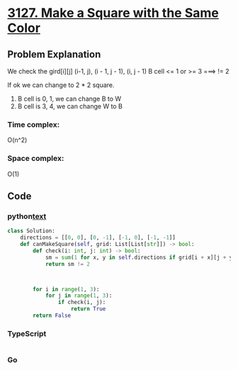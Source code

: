 # [3127. Make a Square with the Same Color](https://leetcode.cn/problems/make-a-square-with-the-same-color/description/)



## Problem Explanation
We check the gird[i][j] (i-1, j), (i - 1, j - 1), (i, j - 1) B cell <= 1 or >= 3 ===> != 2

If ok we can change to 2 * 2 square.
1. B cell is 0, 1, we can change B to W
2. B cell is 3, 4, we can change W to B 
### Time complex:
O(n^2)
### Space complex:
O(1)
## Code

### python[text](Template.md)
```python
class Solution:
    directions = [[0, 0], [0, -1], [-1, 0], [-1, -1]]
    def canMakeSquare(self, grid: List[List[str]]) -> bool:
        def check(i: int, j: int) -> bool:
            sm = sum(1 for x, y in self.directions if grid[i + x][j + y] == 'B')
            return sm != 2



        for i in range(1, 3):
            for j in range(1, 3):
                if check(i, j):
                    return True
        return False
```

### TypeScript
```TypeScript


```

### Go
```go
```
